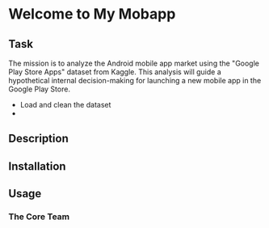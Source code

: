 # Welcome to My Mobapp

## Task
The mission is to analyze the Android mobile app market using the "Google Play Store Apps" dataset from Kaggle. This analysis will guide a hypothetical internal decision-making for launching a new mobile app in the Google Play Store.
- Load and clean the dataset
- 

## Description

## Installation

## Usage

### The Core Team
